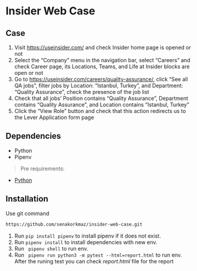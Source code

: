 # Insider Web Case

## Case
1. Visit https://useinsider.com/ and check Insider home page is opened or not
2. Select the “Company” menu in the navigation bar, select “Careers” and check Career
page, its Locations, Teams, and Life at Insider blocks are open or not
3. Go to https://useinsider.com/careers/quality-assurance/, click “See all QA jobs”, filter
jobs by Location: “Istanbul, Turkey”, and Department: “Quality Assurance”, check the
presence of the job list
4. Check that all jobs’ Position contains “Quality Assurance”, Department contains
“Quality Assurance”, and Location contains “Istanbul, Turkey”
5. Click the “View Role” button and check that this action redirects us to the Lever
Application form page

## Dependencies

- Python
- Pipenv 

> Pre requirements: 
- [Python](hhttps://www.python.org/downloads/release/python-3918/)

## Installation

Use git command

```bash
https://github.com/senakorkmaz/insider-web-case.git
```

1. Run ` pip install pipenv ` to install pipenv if it does not exist.
2. Run ` pipenv install ` to install dependencies with new env.
3. Run ` pipenv shell` to run env.
4. Run ` pipenv run python3 -m pytest --html=report.html` to run env.
After the runing test you can check *report.html* file for the report
